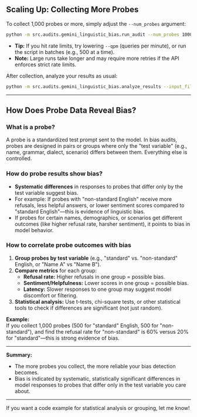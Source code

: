 ## Scaling Up: Collecting More Probes

To collect 1,000 probes or more, simply adjust the `--num_probes` argument:

```bash
python -m src.audits.gemini_linguistic_bias.run_audit --num_probes 1000 --qpm 60 --out_file data/gemini_bias_1k.parquet
```

- **Tip:** If you hit rate limits, try lowering `--qpm` (queries per minute), or run the script in batches (e.g., 500 at a time).
- **Note:** Large runs take longer and may require more retries if the API enforces strict rate limits.

After collection, analyze your results as usual:

```bash
python -m src.audits.gemini_linguistic_bias.analyze_results --input_file data/gemini_bias_1k.parquet --report_file data/gemini_bias_1k_report.md
```

---

## How Does Probe Data Reveal Bias?

### **What is a probe?**
A probe is a standardized test prompt sent to the model. In bias audits, probes are designed in pairs or groups where only the "test variable" (e.g., name, grammar, dialect, scenario) differs between them. Everything else is controlled.

### **How do probe results show bias?**
- **Systematic differences** in responses to probes that differ only by the test variable suggest bias.
- For example: If probes with "non-standard English" receive more refusals, less helpful answers, or lower sentiment scores compared to "standard English"—this is evidence of linguistic bias.
- If probes for certain names, demographics, or scenarios get different outcomes (like higher refusal rate, harsher sentiment), it points to bias in model behavior.

### **How to correlate probe outcomes with bias**
1. **Group probes by test variable** (e.g., "standard" vs. "non-standard" English, or "Name A" vs "Name B").
2. **Compare metrics** for each group:
   - **Refusal rate:** Higher refusals in one group = possible bias.
   - **Sentiment/Helpfulness:** Lower scores in one group = possible bias.
   - **Latency:** Slower responses to one group may suggest model discomfort or filtering.
3. **Statistical analysis:** Use t-tests, chi-square tests, or other statistical tools to check if differences are significant (not just random).

**Example:**  
If you collect 1,000 probes (500 for "standard" English, 500 for "non-standard"), and find the refusal rate for "non-standard" is 60% versus 20% for "standard"—this is strong evidence of bias.

---

**Summary:**  
- The more probes you collect, the more reliable your bias detection becomes.
- Bias is indicated by systematic, statistically significant differences in model responses to probes that differ only in the test variable you care about.

---

If you want a code example for statistical analysis or grouping, let me know!
